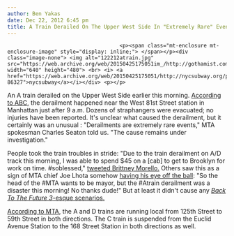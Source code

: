 ```yaml
---
author: Ben Yakas
date: Dec 22, 2012 6:45 pm
title: A Train Derailed On The Upper West Side In "Extremely Rare" Event
---
```


	
										<p><span class="mt-enclosure mt-enclosure-image" style="display: inline;"> </span></p><div class="image-none"> <img alt="122212atrain.jpg" src="https://web.archive.org/web/20150425175051im_/http://gothamist.com/attachments/byakas/122212atrain.jpg" width="640" height="480"> <br> <i> <a href="https://web.archive.org/web/20150425175051/http://nycsubway.org/perl/show?86327">nycsubway</a></i></div> <p></p>

<p>An A train derailed on the Upper West Side earlier this morning. <a href="https://web.archive.org/web/20150425175051/http://abclocal.go.com/wabc/story?section=news/local/new_york&amp;id=8929264&amp;rss=rss-wabc-article-8929264">According to ABC</a>, the derailment happened near the West 81st Street station in Manhattan just after 9 a.m. Dozens of straphangers were evacuated; no injuries have been reported. It&apos;s unclear what caused the derailment, but it certainly was an unusual : &quot;Derailments are extremely rare events,&quot; MTA spokesman Charles Seaton told us. &quot;The cause remains under investigation.&quot;</p>

<p>People took the train troubles in stride: &quot;Due to the train derailment on A/D track this morning, I was able to spend $45 on a [cab] to get to Brooklyn for work on time. #soblessed,&quot; <a href="https://web.archive.org/web/20150425175051/https://twitter.com/BrittneyMorello/status/282549954759757824">tweeted Brittney Morello.</a> Others saw this as a sign of MTA chief Joe Lhota somehow <a href="https://web.archive.org/web/20150425175051/https://twitter.com/JurryL212/status/282545685444845569">having his eye off the ball</a>: &quot;So the head of the #MTA wants to be mayor, but the #Atrain derailment was a disaster this morning! No thanks dude!&quot;  But at least it didn&apos;t cause any <a href="https://web.archive.org/web/20150425175051/https://twitter.com/romford_stu/status/282551082700398592"><em>Back To The Future 3</em>-esque scenarios.</a></p>

<p><a href="https://web.archive.org/web/20150425175051/http://www.mta.info/status/serviceStatus.html">According to MTA</a>, the A and D trains are running local from 125th Street to 59th Street in both directions. The C train is suspended from the Euclid Avenue Station to the 168 Street Station in both directions as well.</p>					
										
									
				
